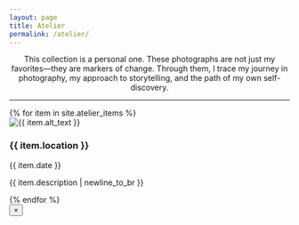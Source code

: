 ```yaml
---
layout: page
title: Atelier
permalink: /atelier/
---
```


<section class="cv-section">
    <p style="text-align: center;">
        This collection is a personal one. These photographs are not just my favorites—they are markers of change. Through them, I trace my journey in photography, my approach to storytelling, and the path of my own self-discovery.
    </p>
</section>

<hr class="paragraph-divider">

<!-- Start of the gallery -->
<div class="atelier-gallery">
    <!-- This loop reads from your new _atelier_items collection -->
    {% for item in site.atelier_items %}
    <div class="atelier-item">
        <img src="{{ item.image_path | relative_url }}" alt="{{ item.alt_text }}" loading="lazy">
        <div class="atelier-item__caption">
            <h3>{{ item.location }}</h3>
            <p class="caption-meta">{{ item.date }}</p>
            <p>{{ item.description | newline_to_br }}</p>
        </div>
    </div>
    {% endfor %}
</div>

<!-- This entire block for the hidden modal goes at the end of the file -->
<div class="atelier-modal-overlay">
    <div class="atelier-modal">
        <button class="atelier-modal__close" aria-label="Close modal">&times;</button>
        <div class="atelier-modal__content">
            <div class="atelier-modal__image">
                <!-- The clicked image will be placed here by JavaScript -->
            </div>
            <div class="atelier-modal__text">
                <!-- The descriptive paragraph will be placed here by JavaScript -->
            </div>
        </div>
    </div>
</div>
